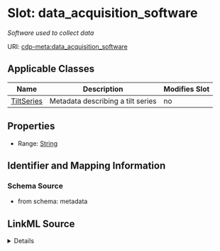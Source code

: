 

# Slot: data_acquisition_software


_Software used to collect data_



URI: [cdp-meta:data_acquisition_software](metadatadata_acquisition_software)



<!-- no inheritance hierarchy -->





## Applicable Classes

| Name | Description | Modifies Slot |
| --- | --- | --- |
| [TiltSeries](TiltSeries.md) | Metadata describing a tilt series |  no  |







## Properties

* Range: [String](String.md)





## Identifier and Mapping Information







### Schema Source


* from schema: metadata




## LinkML Source

<details>
```yaml
name: data_acquisition_software
description: Software used to collect data
from_schema: metadata
exact_mappings:
- cdp-common:tiltseries_data_acquisition_software
rank: 1000
alias: data_acquisition_software
owner: TiltSeries
domain_of:
- TiltSeries
range: string
inlined: true
inlined_as_list: true

```
</details>